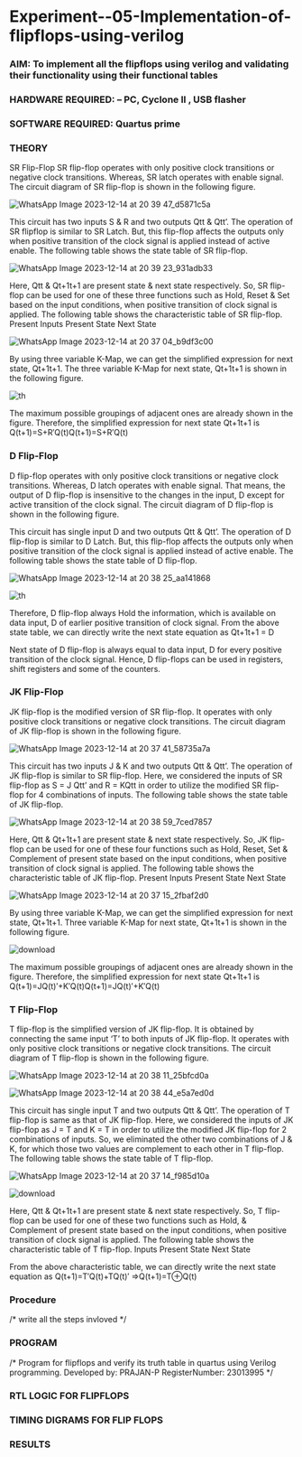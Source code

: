    # Experiment--05-Implementation-of-flipflops-using-verilog
### AIM: To implement all the flipflops using verilog and validating their functionality using their functional tables
### HARDWARE REQUIRED:  – PC, Cyclone II , USB flasher
### SOFTWARE REQUIRED:   Quartus prime
### THEORY 
SR Flip-Flop
SR flip-flop operates with only positive clock transitions or negative clock transitions. Whereas, SR latch operates with enable signal. The circuit diagram of SR flip-flop is shown in the following figure.

![WhatsApp Image 2023-12-14 at 20 39 47_d5871c5a](https://github.com/PRAJAN-23013995/Experiment--05-Implementation-of-flipflops-using-verilog/assets/150313345/8b835cc7-829c-4d57-b9ee-a81fec086558)
 

This circuit has two inputs S & R and two outputs Qtt & Qtt’. The operation of SR flipflop is similar to SR Latch. But, this flip-flop affects the outputs only when positive transition of the clock signal is applied instead of active enable.
The following table shows the state table of SR flip-flop.

![WhatsApp Image 2023-12-14 at 20 39 23_931adb33](https://github.com/PRAJAN-23013995/Experiment--05-Implementation-of-flipflops-using-verilog/assets/150313345/d4f52026-4a8c-4225-b14e-cef049bf0697)
 

Here, Qtt & Qt+1t+1 are present state & next state respectively. So, SR flip-flop can be used for one of these three functions such as Hold, Reset & Set based on the input conditions, when positive transition of clock signal is applied. The following table shows the characteristic table of SR flip-flop.
Present Inputs	Present State	Next State

 ![WhatsApp Image 2023-12-14 at 20 37 04_b9df3c00](https://github.com/PRAJAN-23013995/Experiment--05-Implementation-of-flipflops-using-verilog/assets/150313345/65667af2-3809-4c9f-943e-c7e4a50b8ade)

By using three variable K-Map, we can get the simplified expression for next state, Qt+1t+1. The three variable K-Map for next state, Qt+1t+1 is shown in the following figure.

![th](https://github.com/PRAJAN-23013995/Experiment--05-Implementation-of-flipflops-using-verilog/assets/150313345/e576092b-464c-4aaa-bc45-b376148636b6)
 
 
The maximum possible groupings of adjacent ones are already shown in the figure. Therefore, the simplified expression for next state Qt+1t+1 is
Q(t+1)=S+R′Q(t)Q(t+1)=S+R′Q(t)


### D Flip-Flop
D flip-flop operates with only positive clock transitions or negative clock transitions. Whereas, D latch operates with enable signal. That means, the output of D flip-flop is insensitive to the changes in the input, D except for active transition of the clock signal. The circuit diagram of D flip-flop is shown in the following figure.
 
This circuit has single input D and two outputs Qtt & Qtt’. The operation of D flip-flop is similar to D Latch. But, this flip-flop affects the outputs only when positive transition of the clock signal is applied instead of active enable.
The following table shows the state table of D flip-flop.

![WhatsApp Image 2023-12-14 at 20 38 25_aa141868](https://github.com/PRAJAN-23013995/Experiment--05-Implementation-of-flipflops-using-verilog/assets/150313345/f9bcbc28-ad48-45d2-9879-0190e2835419)

![th](https://github.com/PRAJAN-23013995/Experiment--05-Implementation-of-flipflops-using-verilog/assets/150313345/1209a257-ec41-4694-a2ef-ec8e264ced6b)



Therefore, D flip-flop always Hold the information, which is available on data input, D of earlier positive transition of clock signal. From the above state table, we can directly write the next state equation as
Qt+1t+1 = D

Next state of D flip-flop is always equal to data input, D for every positive transition of the clock signal. Hence, D flip-flops can be used in registers, shift registers and some of the counters.


### JK Flip-Flop
JK flip-flop is the modified version of SR flip-flop. It operates with only positive clock transitions or negative clock transitions. The circuit diagram of JK flip-flop is shown in the following figure.
 
 ![WhatsApp Image 2023-12-14 at 20 37 41_58735a7a](https://github.com/PRAJAN-23013995/Experiment--05-Implementation-of-flipflops-using-verilog/assets/150313345/3bb90a12-0cd8-4451-b932-4e65c27959a3)

 
This circuit has two inputs J & K and two outputs Qtt & Qtt’. The operation of JK flip-flop is similar to SR flip-flop. Here, we considered the inputs of SR flip-flop as S = J Qtt’ and R = KQtt in order to utilize the modified SR flip-flop for 4 combinations of inputs.
The following table shows the state table of JK flip-flop.

![WhatsApp Image 2023-12-14 at 20 38 59_7ced7857](https://github.com/PRAJAN-23013995/Experiment--05-Implementation-of-flipflops-using-verilog/assets/150313345/56efa8a6-7af2-4b62-b62a-3d49a54ff0ac)

 
Here, Qtt & Qt+1t+1 are present state & next state respectively. So, JK flip-flop can be used for one of these four functions such as Hold, Reset, Set & Complement of present state based on the input conditions, when positive transition of clock signal is applied. The following table shows the characteristic table of JK flip-flop.
Present Inputs	Present State	Next State

 ![WhatsApp Image 2023-12-14 at 20 37 15_2fbaf2d0](https://github.com/PRAJAN-23013995/Experiment--05-Implementation-of-flipflops-using-verilog/assets/150313345/d3d09fa8-57e2-4a72-bbbf-cd0c3fffd724)


By using three variable K-Map, we can get the simplified expression for next state, Qt+1t+1. Three variable K-Map for next state, Qt+1t+1 is shown in the following figure.
 

![download](https://github.com/PRAJAN-23013995/Experiment--05-Implementation-of-flipflops-using-verilog/assets/150313345/cf1d9d30-2ba9-4701-83d3-4f8206752174)

The maximum possible groupings of adjacent ones are already shown in the figure. Therefore, the simplified expression for next state Qt+1t+1 is
Q(t+1)=JQ(t)′+K′Q(t)Q(t+1)=JQ(t)′+K′Q(t)


 
### T Flip-Flop
T flip-flop is the simplified version of JK flip-flop. It is obtained by connecting the same input ‘T’ to both inputs of JK flip-flop. It operates with only positive clock transitions or negative clock transitions. The circuit diagram of T flip-flop is shown in the following figure.

 ![WhatsApp Image 2023-12-14 at 20 38 11_25bfcd0a](https://github.com/PRAJAN-23013995/Experiment--05-Implementation-of-flipflops-using-verilog/assets/150313345/c8c65c22-eabf-4312-8d22-12e75e928c3e)

![WhatsApp Image 2023-12-14 at 20 38 44_e5a7ed0d](https://github.com/PRAJAN-23013995/Experiment--05-Implementation-of-flipflops-using-verilog/assets/150313345/86127d35-c9b4-4fd7-a2c3-cd4b4ef39528)


This circuit has single input T and two outputs Qtt & Qtt’. The operation of T flip-flop is same as that of JK flip-flop. Here, we considered the inputs of JK flip-flop as J = T and K = T in order to utilize the modified JK flip-flop for 2 combinations of inputs. So, we eliminated the other two combinations of J & K, for which those two values are complement to each other in T flip-flop.
The following table shows the state table of T flip-flop.

![WhatsApp Image 2023-12-14 at 20 37 14_f985d10a](https://github.com/PRAJAN-23013995/Experiment--05-Implementation-of-flipflops-using-verilog/assets/150313345/ab6d73b6-0cc7-4474-a9aa-4c6f40092390)

![download](https://github.com/vasanthkumarch/Experiment--05-Implementation-of-flipflops-using-verilog/assets/150313345/7fc0705f-1bd6-4609-880b-e43f98c3824e)



Here, Qtt & Qt+1t+1 are present state & next state respectively. So, T flip-flop can be used for one of these two functions such as Hold, & Complement of present state based on the input conditions, when positive transition of clock signal is applied. The following table shows the characteristic table of T flip-flop.
Inputs	Present State	Next State


 
From the above characteristic table, we can directly write the next state equation as
Q(t+1)=T′Q(t)+TQ(t)′
⇒Q(t+1)=T⊕Q(t)

### Procedure
/* write all the steps invloved */



### PROGRAM 
/*
Program for flipflops  and verify its truth table in quartus using Verilog programming.
Developed by: PRAJAN-P
RegisterNumber: 23013995
*/






### RTL LOGIC FOR FLIPFLOPS 









### TIMING DIGRAMS FOR FLIP FLOPS 








### RESULTS 
